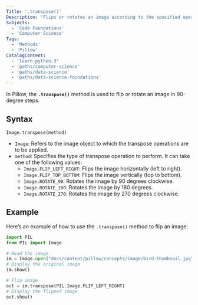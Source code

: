 ```yaml
---
Title: '.transpose()'
Description: 'Flips or rotates an image according to the specified operation.'
Subjects:
  - 'Code Foundations'
  - 'Computer Science'
Tags:
  - 'Methods'
  - 'Pillow'
CatalogContent:
  - 'learn-python-3'
  - 'paths/computer-science'
  - 'paths/data-science'
  - 'paths/data-science-foundations'
---
```


In Pillow, the **`.transpose()`** method is used to flip or rotate an image in 90-degree steps.

## Syntax

```pseudo
Image.transpose(method)
```

- `Image`: Refers to the image object to which the transpose operations are to be applied.
- `method`: Specifies the type of transpose operation to perform. It can take one of the following values:
  - `Image.FLIP_LEFT_RIGHT`: Flips the image horizontally (left to right).
  - `Image.FLIP_TOP_BOTTOM`: Flips the image vertically (top to bottom).
  - `Image.ROTATE_90`: Rotates the image by 90 degrees clockwise.
  - `Image.ROTATE_180`: Rotates the image by 180 degrees.
  - `Image.ROTATE_270`: Rotates the image by 270 degrees clockwise.

## Example

Here’s an example of how to use the `.transpose()` method to flip an image:

```py
import PIL
from PIL import Image

# Read the image
im = Image.open("docs/content/pillow/concepts/image/bird-thumbnail.jpg")
# Display the original image
im.show()

# Flip image
out = im.transpose(PIL.Image.FLIP_LEFT_RIGHT)
# Display the flipped image
out.show()
```
